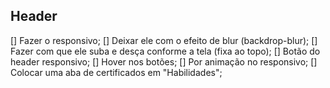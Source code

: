 ## Header

[] Fazer o responsivo;
[] Deixar ele com o efeito de blur (backdrop-blur);
[] Fazer com que ele suba e desça conforme a tela (fixa ao topo);
[] Botão do header responsivo;
[] Hover nos botões;
[] Por animação no responsivo;
[] Colocar uma aba de certificados em "Habilidades";
